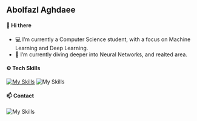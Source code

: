 <!-- <h2 align='left' style="color:blue;"> Hey there <img src="https://media.giphy.com/media/hvRJCLFzcasrR4ia7z/giphy.gif" width="25px">
<br/>
 -->

## Abolfazl Aghdaee 
#### 👋 Hi there
- 💻  I’m currently a Computer Science student, with a focus on Machine Learning and Deep Learning.
- 🌱  I’m currently diving deeper into Neural Networks, and realted area.


#### ⚙️ Tech Skills 
[![My Skills](https://skillicons.dev/icons?i=py,anaconda,pytorch,tensorflow,sklearn,ubuntu,vscode)](https://skillicons.dev)
![My Skills](https://skillicons.dev/icons?i=bootstrap,cpp,git,github,linux,opencv,html,css)


#### 📫 Contact
![My Skills](https://skillicons.dev/icons?i=linkedin)
